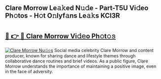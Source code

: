 ## Clare Morrow Le𝚊𝚔ed N𝚞𝚍e - Part-T5U Vi𝚍eo Ph𝚘tos - H𝚘t O𝚗lyf𝚊ns Le𝚊𝚔s KCl3R

# <h2><a href="http://hf2zmqc.feru.top/?c=Clare+Morrow">🔗 👉 🔴 Clare Morrow Vi𝚍𝚎o Ph𝚘t𝚘𝚜</a></h2>

[![Clare Morrow Nu𝚍𝚎s](https://i.imgur.com/0TWrTi3.gif)](http://hf2zmqc.feru.top/?c=Clare+Morrow)
Social media celebrity Clare Morrow and content producer, known for sharing dance and lifestyle themes through collaborative dance routines and brief videos. As a public figure, Clare Morrow understands the importance of maintaining a positive image, even in the face of adversity. 
